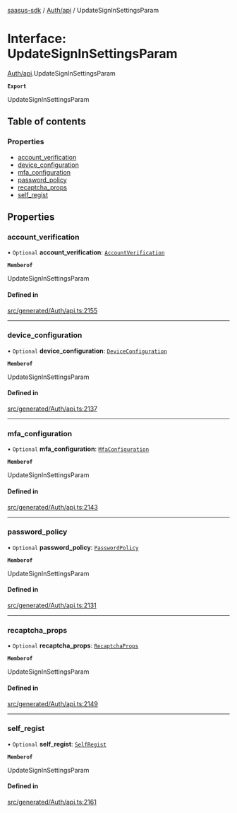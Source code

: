 [saasus-sdk](../README.md) / [Auth/api](../modules/Auth_api.md) / UpdateSignInSettingsParam

# Interface: UpdateSignInSettingsParam

[Auth/api](../modules/Auth_api.md).UpdateSignInSettingsParam

**`Export`**

UpdateSignInSettingsParam

## Table of contents

### Properties

- [account\_verification](Auth_api.UpdateSignInSettingsParam.md#account_verification)
- [device\_configuration](Auth_api.UpdateSignInSettingsParam.md#device_configuration)
- [mfa\_configuration](Auth_api.UpdateSignInSettingsParam.md#mfa_configuration)
- [password\_policy](Auth_api.UpdateSignInSettingsParam.md#password_policy)
- [recaptcha\_props](Auth_api.UpdateSignInSettingsParam.md#recaptcha_props)
- [self\_regist](Auth_api.UpdateSignInSettingsParam.md#self_regist)

## Properties

### account\_verification

• `Optional` **account\_verification**: [`AccountVerification`](Auth_api.AccountVerification.md)

**`Memberof`**

UpdateSignInSettingsParam

#### Defined in

[src/generated/Auth/api.ts:2155](https://github.com/saasus-platform/saasus-sdk-javascript/blob/c67ac22/src/generated/Auth/api.ts#L2155)

___

### device\_configuration

• `Optional` **device\_configuration**: [`DeviceConfiguration`](Auth_api.DeviceConfiguration.md)

**`Memberof`**

UpdateSignInSettingsParam

#### Defined in

[src/generated/Auth/api.ts:2137](https://github.com/saasus-platform/saasus-sdk-javascript/blob/c67ac22/src/generated/Auth/api.ts#L2137)

___

### mfa\_configuration

• `Optional` **mfa\_configuration**: [`MfaConfiguration`](Auth_api.MfaConfiguration.md)

**`Memberof`**

UpdateSignInSettingsParam

#### Defined in

[src/generated/Auth/api.ts:2143](https://github.com/saasus-platform/saasus-sdk-javascript/blob/c67ac22/src/generated/Auth/api.ts#L2143)

___

### password\_policy

• `Optional` **password\_policy**: [`PasswordPolicy`](Auth_api.PasswordPolicy.md)

**`Memberof`**

UpdateSignInSettingsParam

#### Defined in

[src/generated/Auth/api.ts:2131](https://github.com/saasus-platform/saasus-sdk-javascript/blob/c67ac22/src/generated/Auth/api.ts#L2131)

___

### recaptcha\_props

• `Optional` **recaptcha\_props**: [`RecaptchaProps`](Auth_api.RecaptchaProps.md)

**`Memberof`**

UpdateSignInSettingsParam

#### Defined in

[src/generated/Auth/api.ts:2149](https://github.com/saasus-platform/saasus-sdk-javascript/blob/c67ac22/src/generated/Auth/api.ts#L2149)

___

### self\_regist

• `Optional` **self\_regist**: [`SelfRegist`](Auth_api.SelfRegist.md)

**`Memberof`**

UpdateSignInSettingsParam

#### Defined in

[src/generated/Auth/api.ts:2161](https://github.com/saasus-platform/saasus-sdk-javascript/blob/c67ac22/src/generated/Auth/api.ts#L2161)
